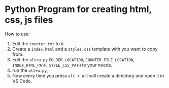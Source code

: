 # Python Program for creating html, css, js files

How to use:

1. Edit the ``` counter.txt ``` to ``` 0 ```.
1. Create a ``` index.html ``` and a ``` styles.css ``` template with you want to copy from.
1. Edit the ``` alt+u.py ``` ``` FOLDER_LOCATION ```, ``` COUNTER_FILE_LOCATION ```, ``` INDEX_HTML_PATH ```, ``` STYLE_CSS_PATH ``` to your needs.
1. run the ``` alt+u.py ```,
1. Now every time you press ``` alt + u ``` it will create a directory and open it in VS Code.
